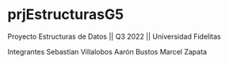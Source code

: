 # prjEstructurasG5
 Proyecto Estructuras de Datos || Q3 2022 || Universidad Fidelitas


Integrantes
Sebastian Villalobos
Aarón Bustos
Marcel Zapata
